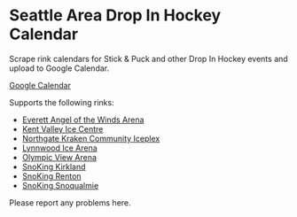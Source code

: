 # Seattle Area Drop In Hockey Calendar

Scrape rink calendars for Stick & Puck and other Drop In Hockey events and upload to Google Calendar.

[Google Calendar](https://calendar.google.com/calendar/embed?src=seattleareadropinhockey%40gmail.com&ctz=America%2FLos_Angeles)

Supports the following rinks:
- [Everett Angel of the Winds Arena](https://www.angelofthewindsarena.com/ice-rink/ice-rink-calendar)
- [Kent Valley Ice Centre](https://www.angelofthewindsarena.com/ice-rink/ice-rink-calendar)
- [Northgate Kraken Community Iceplex](https://www.krakencommunityiceplex.com/public-drop-in-calendar/)
- [Lynnwood Ice Arena](https://www.rectimes.app/ova/cat/lic)
- [Olympic View Arena](https://www.rectimes.app/ova/cat/ova)
- [SnoKing Kirkland](https://bondsports.co/org/209/225/schedule)
- [SnoKing Renton](https://bondsports.co/org/209/255/schedule)
- [SnoKing Snoqualmie](https://bondsports.co/org/209/256/schedule)

Please report any problems here.
